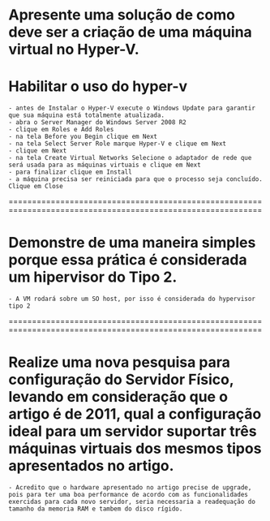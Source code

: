 # Apresente uma solução de como deve ser a criação de uma máquina virtual no Hyper-V.

# Habilitar o uso do hyper-v
    - antes de Instalar o Hyper-V execute o Windows Update para garantir que sua máquina está totalmente atualizada.
    - abra o Server Manager do Windows Server 2008 R2
    - clique em Roles e Add Roles
    - na tela Before you Begin clique em Next
    - na tela Select Server Role marque Hyper-V e clique em Next
    - clique em Next
    - na tela Create Virtual Networks Selecione o adaptador de rede que será usada para as máquinas virtuais e clique em Next
    - para finalizar clique em Install
    - a máquina precisa ser reiniciada para que o processo seja concluído. Clique em Close

============================================================================================================
# Demonstre de uma maneira simples porque essa prática é considerada um hipervisor do Tipo 2.
    - A VM rodará sobre um SO host, por isso é considerada do hypervisor tipo 2


============================================================================================================
# Realize uma nova pesquisa para configuração do Servidor Físico, levando em consideração que o artigo é de 2011, qual a configuração ideal para um servidor suportar três máquinas virtuais dos mesmos tipos apresentados no artigo.
    - Acredito que o hardware apresentado no artigo precise de upgrade, pois para ter uma boa performance de acordo com as funcionalidades exercidas para cada novo servidor, seria necessaria a readequação do tamanho da memoria RAM e tambem do disco rígido.
